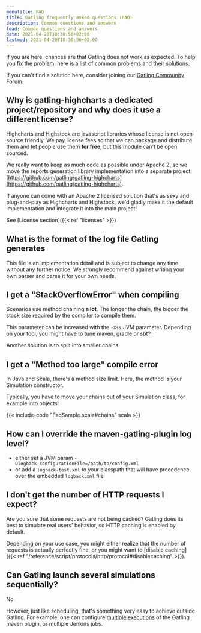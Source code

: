 ```yaml
---
menutitle: FAQ
title: Gatling frequently asked questions (FAQ)
description: Common questions and answers
lead: Common questions and answers
date: 2021-04-20T18:30:56+02:00
lastmod: 2021-04-20T18:30:56+02:00
---
```


If you are here, chances are that Gatling does not work as expected.
To help you fix the problem, here is a list of common problems and their solutions.

If you can't find a solution here, consider joining our [Gatling Community Forum](https://community.gatling.io).

## Why is gatling-highcharts a dedicated project/repository and why does it use a different license?

Highcharts and Highstock are javascript libraries whose license is not open-source friendly.
We pay license fees so that we can package and distribute them and let people use them **for free**, but this module can't be open sourced.

We really want to keep as much code as possible under Apache 2, so we move the reports generation library implementation into a separate project [https://github.com/gatling/gatling-highcharts](https://github.com/gatling/gatling-highcharts).

If anyone can come with an Apache 2 licensed solution that's as sexy and plug-and-play as Highcharts and Highstock, we'd gladly make it the default implementation and integrate it into the main project!

See [License section]({{< ref "licenses" >}})

## What is the format of the log file Gatling generates

This file is an implementation detail and is subject to change any time without any further notice.
We strongly recommend against writing your own parser and parse it for your own needs.

## I get a "StackOverflowError" when compiling

Scenarios use method chaining **a lot**.
The longer the chain, the bigger the stack size required by the compiler to compile them.

This parameter can be increased with the `-Xss` JVM parameter. Depending on your tool, you might have to tune maven, gradle or sbt?

Another solution is to split into smaller chains.

## I get a "Method too large" compile error

In Java and Scala, there's a method size limit. Here, the method is your Simulation constructor.

Typically, you have to move your chains out of your Simulation class, for example into objects:

{{< include-code "FaqSample.scala#chains" scala >}}

## How can I override the maven-gatling-plugin log level?

* either set a JVM param `-Dlogback.configurationFile=/path/to/config.xml`
* or add a `logback-test.xml` to your classpath that will have precedence over the embedded `logback.xml` file

## I don't get the number of HTTP requests I expect?

Are you sure that some requests are not being cached?
Gatling does its best to simulate real users' behavior, so HTTP caching is enabled by default.

Depending on your use case, you might either realize that the number of requests is actually perfectly fine, or you might want to [disable caching]({{< ref "/reference/script/protocols/http/protocol#disablecaching" >}}).

## Can Gatling launch several simulations sequentially?

No.

However, just like scheduling, that's something very easy to achieve outside Gatling.
For example, one can configure [multiple executions](http://maven.apache.org/guides/mini/guide-default-execution-ids.html) of the Gatling maven plugin, or multiple Jenkins jobs.


